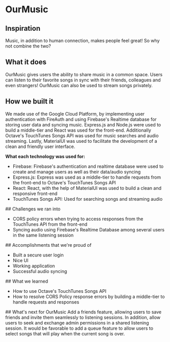 # OurMusic
## Inspiration
Music, in addition to human connection, makes people feel great! So why not combine the two?
## What it does
OurMusic gives users the ability to share music in a common space. Users can listen to their favorite songs in sync with their friends, colleagues and even strangers! OurMusic can also be used to stream songs privately.
## How we built it
We made use of the Google Cloud Platform, by implementing user authentication with FireAuth and using Firebase's Realtime database for storing user data and syncing music. Express.js and Node.js were used to build a middle-tier and React was used for the front-end. Additionally Octave's TouchTunes Songs API was used for music searches and audio streaming. Lastly, MaterialUI was used to facilitate the development of a clean and friendly user interface.
<p><b>What each technology was used for:</b></p>
<ul>
<li>Firebase: Firebase's authentication and realtime database were used to create and manage users as well as their data/audio syncing</li>
<li>Express.js: Express was used as a middle-tier to handle requests from the front-end to Octave's TouchTunes Songs API</li>
<li>React: React, with the help of MaterialUI was used to build a clean and responsive front-end</li>
<li>TouchTunes Songs API: Used for searching songs and streaming audio</li>
</ul>
## Challenges we ran into

<ul>
<li>CORS policy errors when trying to access responses from the TouchTunes API from the front-end</li>
<li>Syncing audio using Firebase's Realtime Database among several users in the same listening session</li>
</ul>
## Accomplishments that we're proud of

<ul>
<li>Built a secure user login</li>
<li>Nice UI</li>
<li>Working application</li>
<li>Successful audio syncing</li>
</ul>
## What we learned

<ul>
<li>How to use Octave's TouchTunes Songs API</li>
<li>How to resolve CORS Policy response errors by building a middle-tier to handle requests and responses</li>
</ul>
## What's next for OurMusic
Add a friends feature, allowing users to save friends and invite them seamlessly to listening sessions. In addition, allow users to seek and exchange admin permissions in a shared listening session. It would be favorable to add a queue feature to allow users to select songs that will play when the current song is over.

